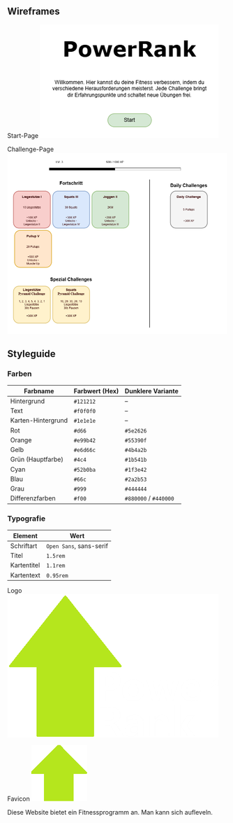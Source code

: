 ## Wireframes

Start-Page
![Start-Page](img/start.png)

Challenge-Page
![Challenge-Page](img/challenges.png)

## Styleguide

### Farben

| Farbname            | Farbwert (Hex) | Dunklere Variante       |
|---------------------|----------------|--------------------------|
| Hintergrund         | `#121212`      | –                        |
| Text                | `#f0f0f0`      | –                        |
| Karten-Hintergrund  | `#1e1e1e`      | –                        |
| Rot                 | `#d66`         | `#5e2626`                |
| Orange              | `#e99b42`      | `#55390f`                |
| Gelb                | `#e6d66c`      | `#4b4a2b`                |
| Grün (Hauptfarbe)   | `#4c4`         | `#1b541b`                |
| Cyan                | `#52b0ba`      | `#1f3e42`                |
| Blau                | `#66c`         | `#2a2b53`                |
| Grau                | `#999`         | `#444444`                |
| Differenzfarben     | `#f00`         | `#880000` / `#440000`    |


### Typografie

| Element             | Wert                    |
|---------------------|-------------------------|
| Schriftart          | `Open Sans`, sans-serif |
| Titel               | `1.5rem`                |
| Kartentitel         | `1.1rem`                |
| Kartentext          | `0.95rem`              |

Logo
![Logo](/img/logo.png)

Favicon
![Favicon](/img/favicon.ico)

Diese Website bietet ein Fitnessprogramm an. Man kann sich aufleveln.